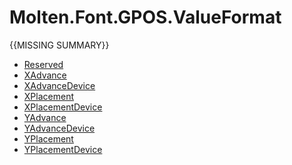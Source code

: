 ﻿  
# Molten.Font.GPOS.ValueFormat
{{MISSING SUMMARY}}
  
*  [Reserved](docs/Molten.Font/Molten/Font/GPOS/ValueFormat/Reserved.md)  
*  [XAdvance](docs/Molten.Font/Molten/Font/GPOS/ValueFormat/XAdvance.md)  
*  [XAdvanceDevice](docs/Molten.Font/Molten/Font/GPOS/ValueFormat/XAdvanceDevice.md)  
*  [XPlacement](docs/Molten.Font/Molten/Font/GPOS/ValueFormat/XPlacement.md)  
*  [XPlacementDevice](docs/Molten.Font/Molten/Font/GPOS/ValueFormat/XPlacementDevice.md)  
*  [YAdvance](docs/Molten.Font/Molten/Font/GPOS/ValueFormat/YAdvance.md)  
*  [YAdvanceDevice](docs/Molten.Font/Molten/Font/GPOS/ValueFormat/YAdvanceDevice.md)  
*  [YPlacement](docs/Molten.Font/Molten/Font/GPOS/ValueFormat/YPlacement.md)  
*  [YPlacementDevice](docs/Molten.Font/Molten/Font/GPOS/ValueFormat/YPlacementDevice.md)